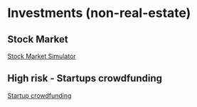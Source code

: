 # Investments (non-real-estate)


## Stock Market
[Stock Market Simulator](https://www.investopedia.com/simulator/)

## High risk - Startups crowdfunding
[Startup crowdfunding](https://www.crowdcube.eu/investments)
